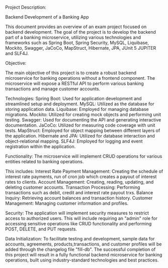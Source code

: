 Project Description: 

Backend Development of a Banking App

This document provides an overview of an exam project focused on backend development. The goal of the project is to develop the backend part of a banking microservice, utilizing various technologies and frameworks such as Spring Boot, Spring Security, MySQL, Liquibase, Mockito, Swagger, JaCoCo, MapStruct, Hibernate, JPA, JUnit 5 JUPITER and SLF4J.

Objective:

The main objective of this project is to create a robust backend microservice for banking operations without a frontend component. The microservice will expose a RESTful API to perform various banking transactions and manage customer accounts.

Technologies:
Spring Boot: Used for application development and streamlined setup and deployment. MySQL: Utilized as the database for storing application data.
Liquibase: Employed for managing database migrations.
Mockito: Utilized for creating mock objects and performing unit testing.
Swagger: Used for documenting the API and generating interactive documentation.
JaCoCo: Utilized for measuring code coverage with unit tests.
MapStruct: Employed for object mapping between different layers of the application. Hibernate and JPA: Utilized for database interaction and object-relational mapping.
SLF4J: Employed for logging and event registration within the application.

Functionality:
The microservice will implement CRUD operations for various entities related to banking operations. 

This includes:
Interest Rate Payment Management: Creating the schedule of interest rate payments, run of cron job which creates a payout of interest rates to clients. 
Account Management: Creating, reading, updating, and deleting customer accounts. 
Transaction Processing: Performing transactions such as debit, credit and interest rate payout trxs. 
Balance Inquiry: Retrieving account balances and transaction history.
Customer Management: Managing customer information and profiles.

Security:
The application will implement security measures to restrict access to authorized users. This will include requiring an "admin" role for accessing sensitive operations like CRUD functionality and performing POST, DELETE, and PUT requests.

Data Initialization:
To facilitate testing and development, sample data for accounts, agreements, products,transactions, and customer profiles will be added through the changelog file "fill-db".
The successful completion of this project will result in a fully functional backend microservice for banking operations, built using industry-standard technologies and best practices.

